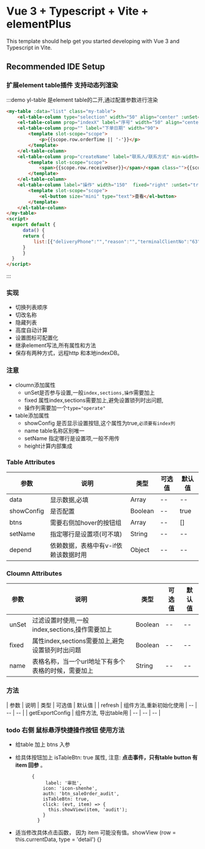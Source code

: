 <!--
 * @Author: jinqing
 * @Date: 2021-04-23 10:41:01
 * @LastEditors: jinqing
 * @LastEditTime: 2021-04-29 17:21:53
 * @Description: file content
-->
# Vue 3 + Typescript + Vite + elementPlus

This template should help get you started developing with Vue 3 and Typescript in Vite.

## Recommended IDE Setup

### 扩展element table插件 支持动态列渲染

:::demo yl-table 是element table的二开,通过配置参数进行渲染

```html
<my-table :data="list" class="my-table">
    <el-table-column type="selection" width="50" align="center" :unSet="true" fixed></el-table-column>
    <el-table-column prop="indexX" label="序号" width="50" align="center" :unSet="true" fixed></el-table-column>
    <el-table-column prop="" label="下单日期" width="90">
        <template slot-scope="scope">
            <p>{{scope.row.orderTime || '-'}}</p>
        </template>
    </el-table-column>
    <el-table-column prop="createName" label="联系人/联系方式" min-width="120">
        <template slot-scope="scope">
            <span>{{scope.row.receiveUser}}</span>/<span class="">{{scope.row.receivePhone}}</span>
        </template>
    </el-table-column>
    <el-table-column label="操作" width="150"  fixed="right" :unSet="true" type="operate">
        <template slot-scope="scope">
            <el-button size="mini" type="text">查看</el-button>
        </template>
    </el-table-column>
</my-table>
<script>
  export default {
      data() {
      return {
          list:[{"deliveryPhone":"","reason":"","terminalClientNo":"63","transportName":"冷链运输","sremark":"42342345432","deliveryTime":"2020-01-20 13:21:21","terminalClientName":"浙江迪安医疗器械有限公司","outStorageType":1,"orderTime":"2020-01-20 13:19:35","modifyTime":"2020-01-20 13:29:30","receiptTime":"2020-01-20","businessUserNo":"000000048","id":"291","operateName":"李路","supplierName":"亚辉龙集团","receivePhone":"16899001234","orderNo":"120000000582","receiveAddr":"浙江省杭州市西湖区三墩镇石祥西路紫荆创业园1401","organizationName":"商务部","transportCode":"LLYS","businessUserName":"黄希夷","deliveryNo":"20200120001001","supplierNo":"2000000","organizationNo":"0006","auditNo":"501610101020","customerName":"杭州云医购供应链科技有限公司","receiveUser":"李路1","cremark":"","lockFlag":"1","returnLabel":0,"deliveryNum":35.00,"createTime":"2020-01-20 13:21:21","auditTime":"2020-01-20 13:21:31","outStatus":"all","auditName":"超级管理员","dataSource":"DMS-CS","deliveryName":"","customerNo":"6019604591","deliveryStatus":"trade_confirm","operateNo":"51000031"},{"deliveryPhone":"","reason":"","terminalClientNo":"","transportName":"航空运输","sremark":"","deliveryTime":"2020-01-16 09:51:17","terminalClientName":"","outStorageType":1,"orderTime":"2020-01-14 19:36:28","modifyTime":"2020-01-18 00:10:19","businessUserNo":"","id":"273","operateName":"超级管理员","supplierName":"亚辉龙集团","receivePhone":"13333949843","orderNo":"120000000559","receiveAddr":"浙江省杭州市西湖区基因小镇14","organizationName":"","transportCode":"HKYS","businessUserName":"","deliveryNo":"20200116200005","supplierNo":"2000000","organizationNo":"","auditNo":"501610101020","customerName":"广州市迪汇医疗器械有限公司","receiveUser":"云医购","cremark":"","lockFlag":"0","returnLabel":0,"deliveryNum":3.00,"createTime":"2020-01-16 09:51:17","auditTime":"2020-01-16 09:51:48","outStatus":"wait","auditName":"超级管理员","dataSource":"DMS-CS","deliveryName":"","customerNo":"6017602777","deliveryStatus":"trade_cancel","operateNo":"501610101020"},{"deliveryPhone":"","reason":"","terminalClientNo":"","transportName":"航空运输","sremark":"","deliveryTime":"2020-01-15 17:07:30","terminalClientName":"","outStorageType":1,"orderTime":"2020-01-14 19:36:28","modifyTime":"2020-01-18 00:10:19","businessUserNo":"","id":"271","operateName":"超级管理员","supplierName":"亚辉龙集团","receivePhone":"13333949843","orderNo":"120000000559","receiveAddr":"浙江省杭州市西湖区基因小镇14","organizationName":"","transportCode":"HKYS","businessUserName":"","deliveryNo":"20200115200032","supplierNo":"2000000","organizationNo":"","auditNo":"501610101020","customerName":"广州市迪汇医疗器械有限公司","receiveUser":"云医购","cremark":"","lockFlag":"0","returnLabel":0,"deliveryNum":1.00,"createTime":"2020-01-15 17:07:30","auditTime":"2020-01-16 10:05:14","outStatus":"wait","auditName":"超级管理员","dataSource":"DMS-CS","deliveryName":"","customerNo":"6017602777","deliveryStatus":"trade_cancel","operateNo":"501610101020"}]
      }
      }
  }
</script>

```

:::

### 实现
* 切换列表顺序
* 切改名称
* 隐藏列表
* 高度自动计算
* 设置图标可配置化
* 继承element写法,所有属性和方法
* 保存有两种方式，远程http 和本地indexDB。

### 注意
* cloumn添加属性
    * unSet是否参与设置,一般`index,sections,操作`需要加上
    * fixed 属性index,sections需要加上,避免设置锁列时出问题,
    * 操作列需要加一个`type="operate"`
* table添加属性
    * showConfig 是否显示设置按钮,这个属性为true,`必须要有index列`
    * name table名称区别唯一
    * setName 指定哪行是设置项,一般不用传
    * height计算内部集成

### Table Attributes
| 参数       | 说明                     | 类型    | 可选值 | 默认值 |
| ---------- | ------------------------ | ------- | ------ | ------ |
| data       | 显示数据,必填            | Array   | --     | --     |
| showConfig | 是否配置                 | Boolean | --     | true   |
| btns       | 需要右侧加hover的按钮组   | Array | --     | []   |
| setName    | 指定哪行是设置项(可不填) | String  | --     | --     |
| depend    | 依赖数据，表格中有v-if依赖该数据时用| Object  | --     | --     |

### Cloumn Attributes
| 参数  | 说明                                            | 类型    | 可选值 | 默认值 |
| ----- | ----------------------------------------------- | ------- | ------ | ------ |
| unSet | 过滤设置时使用,一般index,sections,操作需要加上  | Boolean | --     | --     |
| fixed | 属性index,sections需要加上,避免设置锁列时出问题 | Boolean | --     | --     |
| name | 表格名称，当一个url地址下有多个表格的时候，需要加上 | String | --     | --     |


### 方法
| 参数      | 说明          | 类型      | 可选值  | 默认值  |
| refresh  | 组件方法,重新初始化使用 |  --   |  -- | -- |
| getExportConfig  | 组件方法, 导出table用 |  --  |  -- | -- |



### todo 右侧 鼠标悬浮快捷操作按钮 使用方法

- 给table 加上 btns 入参  <yl-table :data="list" :btns="btns" >

- 给具体按钮加上 isTableBtn: true 属性,  注意: **点击事件，只有table button 有 item 回参** 。

  ``` 
   		{
             label: '审批',
  ​          icon: 'icon-shenhe',
  ​          auth: 'btn_saleOrder_audit',
  ​          isTableBtn: true,
  ​          click: (evt, item) => {
  ​            this.showView(item, 'audit');
  ​          }
  ​        }
  ```

- 适当修改具体点击函数， 因为 item  可能没有值。showView (row = this.currentData, type = 'detail') {}